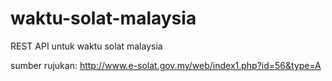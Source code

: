# waktu-solat-malaysia
REST API untuk waktu solat malaysia

sumber rujukan: http://www.e-solat.gov.my/web/index1.php?id=56&type=A

